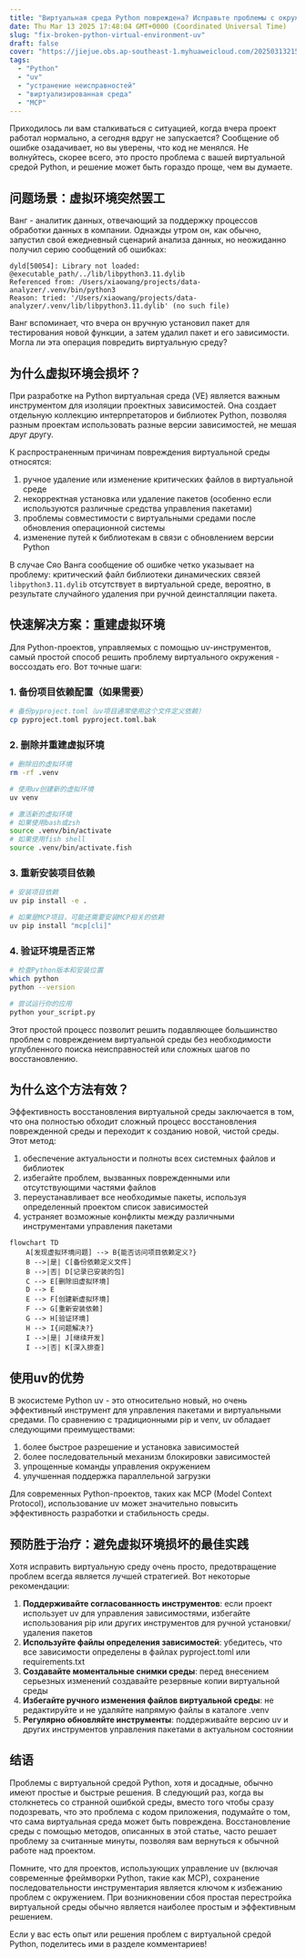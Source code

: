 ```yaml
---
title: "Виртуальная среда Python повреждена? Исправьте проблемы с окружением проекта uv одним щелчком мыши"
date: Thu Mar 13 2025 17:48:04 GMT+0000 (Coordinated Universal Time)
slug: "fix-broken-python-virtual-environment-uv"
draft: false
cover: "https://jiejue.obs.ap-southeast-1.myhuaweicloud.com/20250313215012469.webp"
tags:
  - "Python"
  - "uv"
  - "устранение неисправностей"
  - "виртуализированная среда"
  - "MCP"
---
```


Приходилось ли вам сталкиваться с ситуацией, когда вчера проект работал нормально, а сегодня вдруг не запускается? Сообщение об ошибке озадачивает, но вы уверены, что код не менялся. Не волнуйтесь, скорее всего, это просто проблема с вашей виртуальной средой Python, и решение может быть гораздо проще, чем вы думаете.

<!--more-->

## 问题场景：虚拟环境突然罢工

Ванг - аналитик данных, отвечающий за поддержку процессов обработки данных в компании. Однажды утром он, как обычно, запустил свой ежедневный сценарий анализа данных, но неожиданно получил серию сообщений об ошибках:

```
dyld[50054]: Library not loaded: @executable_path/../lib/libpython3.11.dylib
Referenced from: /Users/xiaowang/projects/data-analyzer/.venv/bin/python3
Reason: tried: '/Users/xiaowang/projects/data-analyzer/.venv/lib/libpython3.11.dylib' (no such file)
```

Ванг вспоминает, что вчера он вручную установил пакет для тестирования новой функции, а затем удалил пакет и его зависимости. Могла ли эта операция повредить виртуальную среду?

## 为什么虚拟环境会损坏？

При разработке на Python виртуальная среда (VE) является важным инструментом для изоляции проектных зависимостей. Она создает отдельную коллекцию интерпретаторов и библиотек Python, позволяя разным проектам использовать разные версии зависимостей, не мешая друг другу.

К распространенным причинам повреждения виртуальной среды относятся:

1. ручное удаление или изменение критических файлов в виртуальной среде
2. некорректная установка или удаление пакетов (особенно если используются различные средства управления пакетами)
3. проблемы совместимости с виртуальными средами после обновления операционной системы
4. изменение путей к библиотекам в связи с обновлением версии Python

В случае Сяо Ванга сообщение об ошибке четко указывает на проблему: критический файл библиотеки динамических связей `libpython3.11.dylib` отсутствует в виртуальной среде, вероятно, в результате случайного удаления при ручной деинсталляции пакета.

## 快速解决方案：重建虚拟环境

Для Python-проектов, управляемых с помощью uv-инструментов, самый простой способ решить проблему виртуального окружения - воссоздать его. Вот точные шаги:

### 1. 备份项目依赖配置（如果需要）

```bash
# 备份pyproject.toml（uv项目通常使用这个文件定义依赖）
cp pyproject.toml pyproject.toml.bak
```

### 2. 删除并重建虚拟环境

```bash
# 删除旧的虚拟环境
rm -rf .venv

# 使用uv创建新的虚拟环境
uv venv

# 激活新的虚拟环境
# 如果使用bash或zsh
source .venv/bin/activate
# 如果使用fish shell
source .venv/bin/activate.fish
```

### 3. 重新安装项目依赖

```bash
# 安装项目依赖
uv pip install -e .

# 如果是MCP项目，可能还需要安装MCP相关的依赖
uv pip install "mcp[cli]"
```

### 4. 验证环境是否正常

```bash
# 检查Python版本和安装位置
which python
python --version

# 尝试运行你的应用
python your_script.py
```

Этот простой процесс позволит решить подавляющее большинство проблем с повреждением виртуальной среды без необходимости углубленного поиска неисправностей или сложных шагов по восстановлению.

## 为什么这个方法有效？

Эффективность восстановления виртуальной среды заключается в том, что она полностью обходит сложный процесс восстановления поврежденной среды и переходит к созданию новой, чистой среды. Этот метод:

1. обеспечение актуальности и полноты всех системных файлов и библиотек
2. избегайте проблем, вызванных поврежденными или отсутствующими частями файлов
3. переустанавливает все необходимые пакеты, используя определенный проектом список зависимостей
4. устраняет возможные конфликты между различными инструментами управления пакетами

```mermaid
flowchart TD
    A[发现虚拟环境问题] --> B{能否访问项目依赖定义?}
    B -->|是| C[备份依赖定义文件]
    B -->|否| D[记录已安装的包]
    C --> E[删除旧虚拟环境]
    D --> E
    E --> F[创建新虚拟环境]
    F --> G[重新安装依赖]
    G --> H[验证环境]
    H --> I{问题解决?}
    I -->|是| J[继续开发]
    I -->|否| K[深入排查]
```

## 使用uv的优势

В экосистеме Python uv - это относительно новый, но очень эффективный инструмент для управления пакетами и виртуальными средами. По сравнению с традиционными pip и venv, uv обладает следующими преимуществами:

1. более быстрое разрешение и установка зависимостей
2. более последовательный механизм блокировки зависимостей
3. упрощенные команды управления окружением
4. улучшенная поддержка параллельной загрузки

Для современных Python-проектов, таких как MCP (Model Context Protocol), использование uv может значительно повысить эффективность разработки и стабильность среды.

## 预防胜于治疗：避免虚拟环境损坏的最佳实践

Хотя исправить виртуальную среду очень просто, предотвращение проблем всегда является лучшей стратегией. Вот некоторые рекомендации:

1. **Поддерживайте согласованность инструментов**: если проект использует uv для управления зависимостями, избегайте использования pip или других инструментов для ручной установки/удаления пакетов
2. **Используйте файлы определения зависимостей**: убедитесь, что все зависимости определены в файлах pyproject.toml или requirements.txt
3. **Создавайте моментальные снимки среды**: перед внесением серьезных изменений создавайте резервные копии виртуальной среды
4. **Избегайте ручного изменения файлов виртуальной среды**: не редактируйте и не удаляйте напрямую файлы в каталоге .venv
5. **Регулярно обновляйте инструменты**: поддерживайте версию uv и других инструментов управления пакетами в актуальном состоянии

## 结语

Проблемы с виртуальной средой Python, хотя и досадные, обычно имеют простые и быстрые решения. В следующий раз, когда вы столкнетесь со странной ошибкой среды, вместо того чтобы сразу подозревать, что это проблема с кодом приложения, подумайте о том, что сама виртуальная среда может быть повреждена. Восстановление среды с помощью методов, описанных в этой статье, часто решает проблему за считанные минуты, позволяя вам вернуться к обычной работе над проектом.

Помните, что для проектов, использующих управление uv (включая современные фреймворки Python, такие как MCP), сохранение последовательности инструментария является ключом к избежанию проблем с окружением. При возникновении сбоя простая перестройка виртуальной среды обычно является наиболее простым и эффективным решением.

Если у вас есть опыт или решения проблем с виртуальной средой Python, поделитесь ими в разделе комментариев!